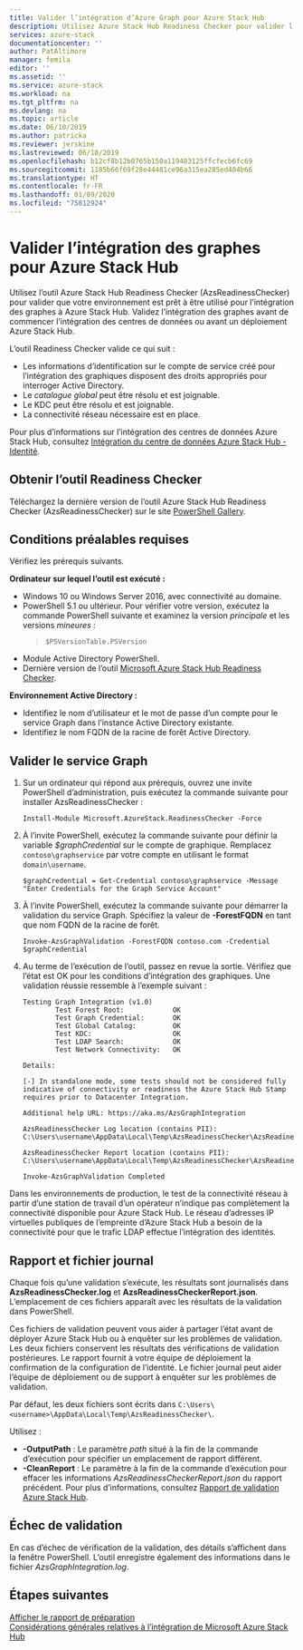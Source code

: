 ```yaml
---
title: Valider l’intégration d’Azure Graph pour Azure Stack Hub
description: Utilisez Azure Stack Hub Readiness Checker pour valider l’intégration des graphes pour Azure Stack Hub.
services: azure-stack
documentationcenter: ''
author: PatAltimore
manager: femila
editor: ''
ms.assetid: ''
ms.service: azure-stack
ms.workload: na
ms.tgt_pltfrm: na
ms.devlang: na
ms.topic: article
ms.date: 06/10/2019
ms.author: patricka
ms.reviewer: jerskine
ms.lastreviewed: 06/10/2019
ms.openlocfilehash: b12cf8b12b0765b150a119483125ffcfecb6fc69
ms.sourcegitcommit: 1185b66f69f28e44481ce96a315ea285ed404b66
ms.translationtype: HT
ms.contentlocale: fr-FR
ms.lasthandoff: 01/09/2020
ms.locfileid: "75812924"
---
```

# <a name="validate-graph-integration-for-azure-stack-hub"></a>Valider l’intégration des graphes pour Azure Stack Hub

Utilisez l’outil Azure Stack Hub Readiness Checker (AzsReadinessChecker) pour valider que votre environnement est prêt à être utilisé pour l’intégration des graphes à Azure Stack Hub. Validez l’intégration des graphes avant de commencer l’intégration des centres de données ou avant un déploiement Azure Stack Hub.

L’outil Readiness Checker valide ce qui suit :

* Les informations d’identification sur le compte de service créé pour l’intégration des graphiques disposent des droits appropriés pour interroger Active Directory.
* Le *catalogue global* peut être résolu et est joignable.
* Le KDC peut être résolu et est joignable.
* La connectivité réseau nécessaire est en place.

Pour plus d’informations sur l’intégration des centres de données Azure Stack Hub, consultez [Intégration du centre de données Azure Stack Hub - Identité](azure-stack-integrate-identity.md).

## <a name="get-the-readiness-checker-tool"></a>Obtenir l’outil Readiness Checker

Téléchargez la dernière version de l’outil Azure Stack Hub Readiness Checker (AzsReadinessChecker) sur le site [PowerShell Gallery](https://aka.ms/AzsReadinessChecker).

## <a name="prerequisites"></a>Conditions préalables requises

Vérifiez les prérequis suivants.

**Ordinateur sur lequel l’outil est exécuté :**

* Windows 10 ou Windows Server 2016, avec connectivité au domaine.
* PowerShell 5.1 ou ultérieur. Pour vérifier votre version, exécutez la commande PowerShell suivante et examinez la version *principale* et les versions *mineures* :  
   > `$PSVersionTable.PSVersion`
* Module Active Directory PowerShell.
* Dernière version de l’outil [Microsoft Azure Stack Hub Readiness Checker](https://aka.ms/AzsReadinessChecker).

**Environnement Active Directory :**

* Identifiez le nom d’utilisateur et le mot de passe d’un compte pour le service Graph dans l’instance Active Directory existante.
* Identifiez le nom FQDN de la racine de forêt Active Directory.

## <a name="validate-the-graph-service"></a>Valider le service Graph

1. Sur un ordinateur qui répond aux prérequis, ouvrez une invite PowerShell d’administration, puis exécutez la commande suivante pour installer AzsReadinessChecker :

     `Install-Module Microsoft.AzureStack.ReadinessChecker -Force`

1. À l’invite PowerShell, exécutez la commande suivante pour définir la variable *$graphCredential* sur le compte de graphique. Remplacez `contoso\graphservice` par votre compte en utilisant le format `domain\username`.

    `$graphCredential = Get-Credential contoso\graphservice -Message "Enter Credentials for the Graph Service Account"`

1. À l’invite PowerShell, exécutez la commande suivante pour démarrer la validation du service Graph. Spécifiez la valeur de **-ForestFQDN** en tant que nom FQDN de la racine de forêt.

     `Invoke-AzsGraphValidation -ForestFQDN contoso.com -Credential $graphCredential`

1. Au terme de l’exécution de l’outil, passez en revue la sortie. Vérifiez que l’état est OK pour les conditions d’intégration des graphiques. Une validation réussie ressemble à l’exemple suivant :

    ```
    Testing Graph Integration (v1.0)
            Test Forest Root:            OK
            Test Graph Credential:       OK
            Test Global Catalog:         OK
            Test KDC:                    OK
            Test LDAP Search:            OK
            Test Network Connectivity:   OK

    Details:

    [-] In standalone mode, some tests should not be considered fully indicative of connectivity or readiness the Azure Stack Hub Stamp requires prior to Datacenter Integration.

    Additional help URL: https://aka.ms/AzsGraphIntegration

    AzsReadinessChecker Log location (contains PII): C:\Users\username\AppData\Local\Temp\AzsReadinessChecker\AzsReadinessChecker.log

    AzsReadinessChecker Report location (contains PII): C:\Users\username\AppData\Local\Temp\AzsReadinessChecker\AzsReadinessCheckerReport.json

    Invoke-AzsGraphValidation Completed
    ```

Dans les environnements de production, le test de la connectivité réseau à partir d’une station de travail d’un opérateur n’indique pas complètement la connectivité disponible pour Azure Stack Hub. Le réseau d’adresses IP virtuelles publiques de l’empreinte d’Azure Stack Hub a besoin de la connectivité pour que le trafic LDAP effectue l’intégration des identités.

## <a name="report-and-log-file"></a>Rapport et fichier journal

Chaque fois qu’une validation s’exécute, les résultats sont journalisés dans **AzsReadinessChecker.log** et **AzsReadinessCheckerReport.json**. L’emplacement de ces fichiers apparaît avec les résultats de la validation dans PowerShell.

Ces fichiers de validation peuvent vous aider à partager l’état avant de déployer Azure Stack Hub ou à enquêter sur les problèmes de validation. Les deux fichiers conservent les résultats des vérifications de validation postérieures. Le rapport fournit à votre équipe de déploiement la confirmation de la configuration de l’identité. Le fichier journal peut aider l’équipe de déploiement ou de support à enquêter sur les problèmes de validation.

Par défaut, les deux fichiers sont écrits dans `C:\Users\<username>\AppData\Local\Temp\AzsReadinessChecker\`.

Utilisez :

* **-OutputPath** : Le paramètre *path* situé à la fin de la commande d’exécution pour spécifier un emplacement de rapport différent.
* **-CleanReport** : Le paramètre à la fin de la commande d’exécution pour effacer les informations *AzsReadinessCheckerReport.json* du rapport précédent. Pour plus d’informations, consultez [Rapport de validation Azure Stack Hub](azure-stack-validation-report.md).

## <a name="validation-failures"></a>Échec de validation

En cas d’échec de vérification de la validation, des détails s’affichent dans la fenêtre PowerShell. L’outil enregistre également des informations dans le fichier *AzsGraphIntegration.log*.

## <a name="next-steps"></a>Étapes suivantes

[Afficher le rapport de préparation](azure-stack-validation-report.md)  
[Considérations générales relatives à l’intégration de Microsoft Azure Stack Hub](azure-stack-datacenter-integration.md)  
